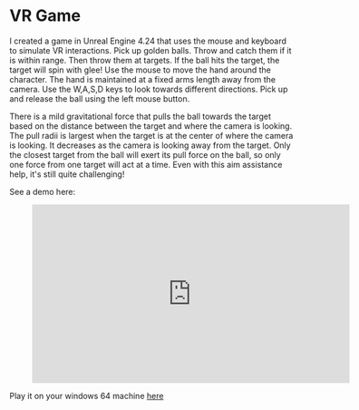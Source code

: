 # VR Game

I created a game in Unreal Engine 4.24 that uses the mouse and keyboard to simulate VR interactions. 
Pick up golden balls. Throw and catch them if it is within range. Then throw them at targets. If the ball hits the target, the target will spin with glee!
Use the mouse to move the hand around the character. The hand is maintained at a fixed arms length away from the camera. Use the W,A,S,D keys to look towards different directions. Pick up and release the ball using the left mouse button.  

There is a mild gravitational force that pulls the ball towards the target based on the distance between the target and where the camera is looking. The pull radii is largest when the target is at the center of where the camera is looking. 
It decreases as the camera is looking away from the target. 
Only the closest target from the ball will exert its pull force on the ball, so only one force from one target will act at a time.
Even with this aim assistance help, it's still quite challenging!

See a demo here:
<figure class="video_container">
  <iframe width="560" height="315" src="https://www.youtube.com/embed/hQnLVMPqFMQ" frameborder="0" allow="accelerometer; autoplay; clipboard-write; encrypted-media; gyroscope; picture-in-picture" allowfullscreen></iframe>
</figure>

Play it on your windows 64 machine [here](https://www.dropbox.com/s/751rkrbe2m2bics/SDG.zip?dl=0 "Throwing Balls Game")
